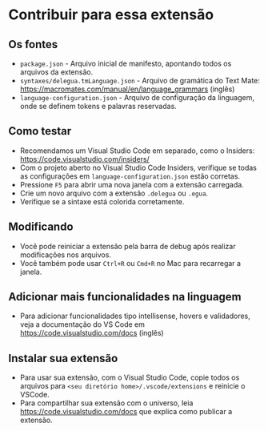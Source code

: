 # Contribuir para essa extensão

## Os fontes

* `package.json` - Arquivo inicial de manifesto, apontando todos os arquivos da extensão.
* `syntaxes/delegua.tmLanguage.json` - Arquivo de gramática do Text Mate: https://macromates.com/manual/en/language_grammars (inglês)
* `language-configuration.json` - Arquivo de configuração da linguagem, onde se definem tokens e palavras reservadas.

## Como testar

* Recomendamos um Visual Studio Code em separado, como o Insiders: https://code.visualstudio.com/insiders/
* Com o projeto aberto no Visual Studio Code Insiders, verifique se todas as configurações em `language-configuration.json` estão corretas.
* Pressione `F5` para abrir uma nova janela com a extensão carregada.
* Crie um novo arquivo com a extensão `.delegua` ou `.egua`.
* Verifique se a sintaxe está colorida corretamente.

## Modificando

* Você pode reiniciar a extensão pela barra de debug após realizar modificações nos arquivos.
* Você também pode usar `Ctrl+R` ou `Cmd+R` no Mac para recarregar a janela.

## Adicionar mais funcionalidades na linguagem

* Para adicionar funcionalidades tipo intellisense, hovers e validadores, veja a documentação do VS Code em https://code.visualstudio.com/docs (inglês)

## Instalar sua extensão

* Para usar sua extensão, com o Visual Studio Code, copie todos os arquivos para `<seu diretório home>/.vscode/extensions` e reinicie o VSCode.
* Para compartilhar sua extensão com o universo, leia https://code.visualstudio.com/docs que explica como publicar a extensão.
